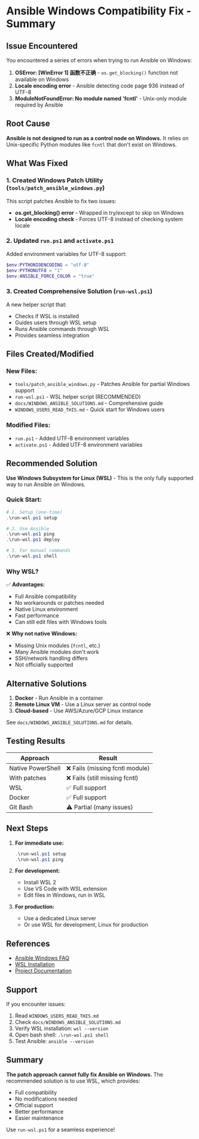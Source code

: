 # Ansible Windows Compatibility Fix - Summary

## Issue Encountered

You encountered a series of errors when trying to run Ansible on Windows:

1. **OSError: [WinError 1] 函数不正确** - `os.get_blocking()` function not available on Windows
2. **Locale encoding error** - Ansible detecting code page 936 instead of UTF-8
3. **ModuleNotFoundError: No module named 'fcntl'** - Unix-only module required by Ansible

## Root Cause

**Ansible is not designed to run as a control node on Windows.** It relies on Unix-specific Python modules like `fcntl` that don't exist on Windows.

## What Was Fixed

### 1. Created Windows Patch Utility (`tools/patch_ansible_windows.py`)

This script patches Ansible to fix two issues:
- **os.get_blocking() error** - Wrapped in try/except to skip on Windows
- **Locale encoding check** - Forces UTF-8 instead of checking system locale

### 2. Updated `run.ps1` and `activate.ps1`

Added environment variables for UTF-8 support:
```powershell
$env:PYTHONIOENCODING = "utf-8"
$env:PYTHONUTF8 = "1"
$env:ANSIBLE_FORCE_COLOR = "true"
```

### 3. Created Comprehensive Solution (`run-wsl.ps1`)

A new helper script that:
- Checks if WSL is installed
- Guides users through WSL setup
- Runs Ansible commands through WSL
- Provides seamless integration

## Files Created/Modified

### New Files:
- `tools/patch_ansible_windows.py` - Patches Ansible for partial Windows support
- `run-wsl.ps1` - WSL helper script (RECOMMENDED)
- `docs/WINDOWS_ANSIBLE_SOLUTIONS.md` - Comprehensive guide
- `WINDOWS_USERS_READ_THIS.md` - Quick start for Windows users

### Modified Files:
- `run.ps1` - Added UTF-8 environment variables
- `activate.ps1` - Added UTF-8 environment variables

## Recommended Solution

**Use Windows Subsystem for Linux (WSL)** - This is the only fully supported way to run Ansible on Windows.

### Quick Start:

```powershell
# 1. Setup (one-time)
.\run-wsl.ps1 setup

# 2. Use Ansible
.\run-wsl.ps1 ping
.\run-wsl.ps1 deploy

# 3. For manual commands
.\run-wsl.ps1 shell
```

### Why WSL?

✅ **Advantages:**
- Full Ansible compatibility
- No workarounds or patches needed
- Native Linux environment
- Fast performance
- Can still edit files with Windows tools

❌ **Why not native Windows:**
- Missing Unix modules (`fcntl`, etc.)
- Many Ansible modules don't work
- SSH/network handling differs
- Not officially supported

## Alternative Solutions

1. **Docker** - Run Ansible in a container
2. **Remote Linux VM** - Use a Linux server as control node
3. **Cloud-based** - Use AWS/Azure/GCP Linux instance

See `docs/WINDOWS_ANSIBLE_SOLUTIONS.md` for details.

## Testing Results

| Approach | Result |
|----------|--------|
| Native PowerShell | ❌ Fails (missing fcntl module) |
| With patches | ❌ Fails (still missing fcntl) |
| WSL | ✅ Full support |
| Docker | ✅ Full support |
| Git Bash | ⚠️ Partial (many issues) |

## Next Steps

1. **For immediate use:**
   ```powershell
   .\run-wsl.ps1 setup
   .\run-wsl.ps1 ping
   ```

2. **For development:**
   - Install WSL 2
   - Use VS Code with WSL extension
   - Edit files in Windows, run in WSL

3. **For production:**
   - Use a dedicated Linux server
   - Or use WSL for development, Linux for production

## References

- [Ansible Windows FAQ](https://docs.ansible.com/ansible/latest/os_guide/windows_faq.html)
- [WSL Installation](https://learn.microsoft.com/en-us/windows/wsl/install)
- [Project Documentation](docs/WINDOWS_ANSIBLE_SOLUTIONS.md)

## Support

If you encounter issues:

1. Read `WINDOWS_USERS_READ_THIS.md`
2. Check `docs/WINDOWS_ANSIBLE_SOLUTIONS.md`
3. Verify WSL installation: `wsl --version`
4. Open bash shell: `.\run-wsl.ps1 shell`
5. Test Ansible: `ansible --version`

## Summary

**The patch approach cannot fully fix Ansible on Windows.** The recommended solution is to use WSL, which provides:
- Full compatibility
- No modifications needed
- Official support
- Better performance
- Easier maintenance

Use `run-wsl.ps1` for a seamless experience!

